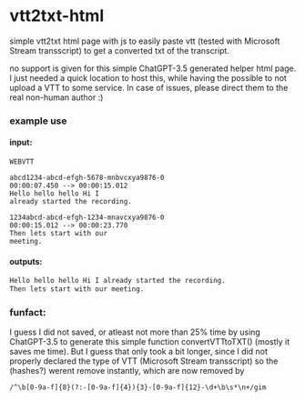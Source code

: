 # vtt2txt-html
simple vtt2txt html page with js to easily paste vtt (tested with Microsoft Stream transscript) to get a converted txt of the transcript.

no support is given for this simple ChatGPT-3.5 generated helper html page. I just needed a quick location to host this, while having the possible to not upload a VTT to some service. In case of issues, please direct them to the real non-human author :)

### example use
#### input:

```vtt
WEBVTT

abcd1234-abcd-efgh-5678-mnbvcxya9876-0
00:00:07.450 --> 00:00:15.012
Hello hello hello Hi I
already started the recording.

1234abcd-abcd-efgh-1234-mnavcxya9876-0
00:00:15.012 --> 00:00:23.770
Then lets start with our
meeting.
```

#### outputs:

```txt
Hello hello hello Hi I already started the recording.
Then lets start with our meeting.
```

### funfact:

I guess I did not saved, or atleast not more than 25% time by using ChatGPT-3.5 to generate this simple function convertVTTtoTXT() (mostly it saves me time). 
But I guess that only took a bit longer, since I did not properly declared the type of VTT (Microsoft Stream transscript) so the (hashes?) werent remove instantly, which are now removed by


```
/^\b[0-9a-f]{8}(?:-[0-9a-f]{4}){3}-[0-9a-f]{12}-\d+\b\s*\n+/gim
```

